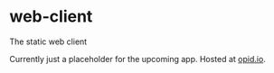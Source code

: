 # web-client
The static web client


Currently just a placeholder for the upcoming app. Hosted at [opid.io](http://opid.io).
